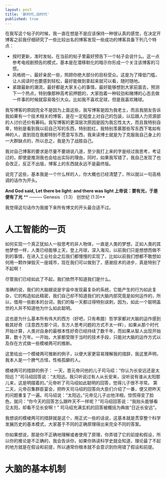 ```yaml
---
layout: post
title: '新时代,旧时代'
published: true
---
```



在我写这个帖子的时候，我一直在想是不是应该保持一种很认真的感觉，在决定开博客之前我仔细研究了一些比较出名的博客发现一些成功的博客具备下列几个特点：

* 按时更新，准时发帖，在当前的帖子里最好预告下一个帖子会说什么。这一点参考电视剧预告的模式，基本是在潜移默化的暗示你形成一个关注该博客的习惯。
* 风格统一，最好亲民一些，照顾你绝大部分的目标受众。这是为了降低门槛，让人阅读时也要感到轻松，最好能做到拿起来就可以看，随时随地。
* 紧跟最新的潮流，最好都是大家关心的事情，最好能够想到大家前面去，预测下一个热点，特别像那种高考前押题的，大家抱着一种较劲和赌博的心态去做一件事的时候就容易吸引大众。比如我不喜欢足球，但是我喜欢赌球。

我写博客的原因完全不是因为上面这些，我写博客是因为我老土，而且我朋友告诉我如果有一个技术相关的博客，是在一定程度上对自己的包装，以后跟人力资源部的人讨价还价有筹码。我写博客的更深层次原因是因为我忘性太大，而且我特别自卑，特别是看到我以前自己写的东西，特别脸红，我特别羡慕那些写东西下笔如有神的人，直到现在我都特别不愿意写东西，我来读博士就是为了克服我自己身上的一大群缺点的，所以总之，我是为了战胜自己。

我对自己博客的要求是尽量不要胡说八道，至少我打上来的字是经过我思考，考证过的，即使是推测我也会给出实际的理由，同时，如果我写错了，我自己发现了也会改正，反正不出版，博客上的东西就永远不是最终版。

说完了这些，基本我是一个什么样的人，你大概也已经清楚了，所以就以一句高格调的话作为开头。

**And God said, Let there be light: and there was light 上帝说：要有光，于是便有了光**
                                         ** ——— Genesis （1:3） 创世纪 (1:3)**

我觉得这句话作为我接下来所有博文的开头最合适不过。



# 人工智能的一页

如何实现一个真正犹如人一般思考的非人物体，一直是人类的梦想，正如人类的其他梦想一样，人类已经能够上天，登上月球，深入海沟，以前我们只是想想而做不到的事情，在进入工业社会之后我们都慢慢的实现了，比如以前我们想都不敢想如何用一颗炸弹毁灭一座城市，现在我们可以做到了，感谢技术的进步，真是特别了不起啊！

尽管我们已经如此了不起，我们依然不知道我们是什么。

准确的说，我们的大脑据说是宇宙中发现最复杂的系统，它能产生的行为如此复杂，它的构造如此精密，我们自己却不知道我们的大脑内部究竟是如何运作的，所以，借用一些剧本的台词，我们的每一天都过得特别讽刺，因为，如此一个聪明盖世的人并不知道他为什么如此聪明。

这也是为什么基本所有伟大的西方（好吧，只有希腊）哲学家都对大脑的运作感到极其好奇（注意西方那个词，东方人思考问题的方式不太一样），如果从那个时代开始计算，人类对自身的最根本性好奇已经持续了数千年，而如果从智人出现开始算，数十万年。一开始，大家都受限于当时的技术手段，只能对大脑的运作方式以及存在方式做一些模棱两可的推断。

这里给出一个模棱两可推断的例子，以便大家更容易理解我的措辞，我这里声明，我本人是一个脾气古怪，性格孤僻的人。

模棱两可的措辞的例子：
一天，晋元帝问他的儿子司马绍：“你认为长安远还是太阳远？”司马绍回答说：“太阳远。我只听说过有人从长安来，没听说有谁从太阳那儿来，这是明摆着的。”元帝听了司马绍如此聪明的回答，觉得儿子很不寻常。
第二天，元帝召集群臣宴会，把昨天司马绍的回答向大臣们介绍了一番，便又把昨天的问题重复了一遍。司马绍说：“太阳近。”元帝见儿子出他洋相，惊慌得变了脸色，就问：“你今天的回答怎么跟昨天不一样呢？”司马绍回答说：“我抬头能够看见太阳，却看不见长安啊！”
司马绍充满玄机的回答被概括为典故“日近长安远”。

我想说的模棱两可的措辞就是这个，用正式一些的话说，这基本就是贯穿整个科学发展历史的基本模式，大家基于不同的正确原理得出来完全不同的答案。

你如果想说，那是你不正确地理解或者使用了原理，你弄错了它的前提和假设，所以你的推论是不正确的，我会告诉你，如果你熟读科学史就会知道，理论最了不起的地方就是在假设和前提，所以通常你根本就不会意识到你用错了假设和前提。

# 大脑的基本机制

<building>

# 


